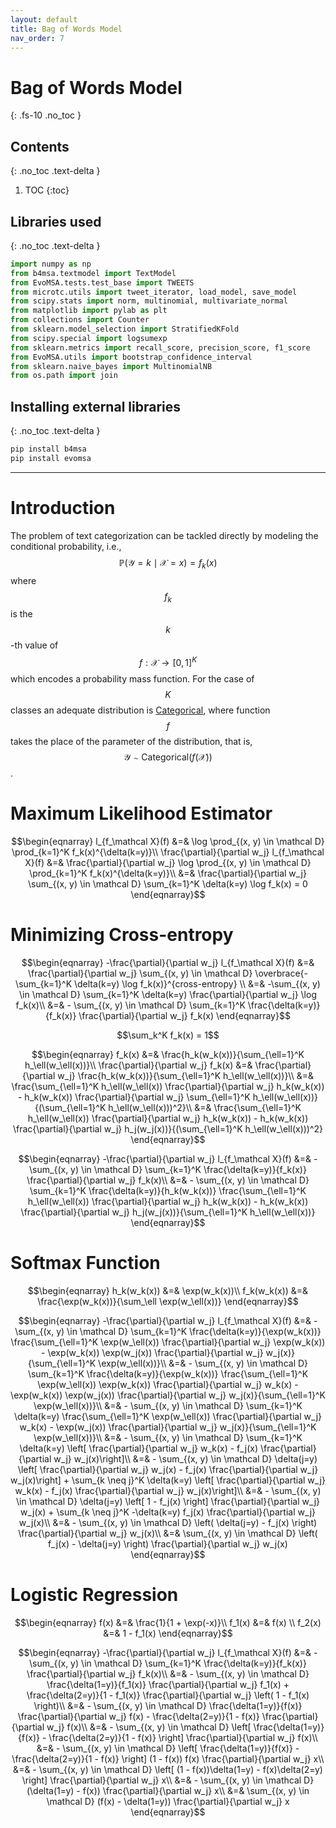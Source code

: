 ```yaml
---
layout: default
title: Bag of Words Model
nav_order: 7
---
```


# Bag of Words Model
{: .fs-10 .no_toc }

## Contents
{: .no_toc .text-delta }

1. TOC
{:toc}

## Libraries used
{: .no_toc .text-delta }
```python
import numpy as np
from b4msa.textmodel import TextModel
from EvoMSA.tests.test_base import TWEETS
from microtc.utils import tweet_iterator, load_model, save_model
from scipy.stats import norm, multinomial, multivariate_normal
from matplotlib import pylab as plt
from collections import Counter
from sklearn.model_selection import StratifiedKFold
from scipy.special import logsumexp
from sklearn.metrics import recall_score, precision_score, f1_score
from EvoMSA.utils import bootstrap_confidence_interval
from sklearn.naive_bayes import MultinomialNB
from os.path import join
```

## Installing external libraries
{: .no_toc .text-delta }

```bash
pip install b4msa
pip install evomsa
```

---

# Introduction

The problem of text categorization can be tackled directly by modeling the conditional probability, i.e., $$\mathbb P(\mathcal Y=k \mid \mathcal X=x)=f_k(x)$$ where $$f_k$$ is the $$k$$-th value of $$f: \mathcal X \rightarrow [0, 1]^K$$ which encodes a probability mass function. For the case of $$K$$ classes an adequate distribution is [Categorical](/NLP-Course/topics/03Collocations/#sec:categorical), where function $$f$$ takes the place of the parameter of the distribution, that is, $$\mathcal Y \sim \textsf{Categorical}(f(\mathcal X))$$.

# Maximum Likelihood Estimator

$$\begin{eqnarray}
l_{f_\mathcal X}(f) &=& \log \prod_{(x, y) \in \mathcal D} \prod_{k=1}^K f_k(x)^{\delta(k=y)}\\
\frac{\partial}{\partial w_j} l_{f_\mathcal X}(f) &=& \frac{\partial}{\partial w_j} \log \prod_{(x, y) \in \mathcal D} \prod_{k=1}^K f_k(x)^{\delta(k=y)}\\
&=& \frac{\partial}{\partial w_j} \sum_{(x, y) \in \mathcal D} \sum_{k=1}^K \delta(k=y) \log f_k(x) = 0
\end{eqnarray}$$



# Minimizing Cross-entropy


$$\begin{eqnarray}
-\frac{\partial}{\partial w_j}  l_{f_\mathcal X}(f) &=& \frac{\partial}{\partial w_j} \sum_{(x, y) \in \mathcal D} \overbrace{- \sum_{k=1}^K \delta(k=y) \log f_k(x)}^{cross-entropy} \\
&=& -\sum_{(x, y) \in \mathcal D} \sum_{k=1}^K  \delta(k=y) \frac{\partial}{\partial w_j} \log f_k(x)\\
&=& - \sum_{(x, y) \in \mathcal D} \sum_{k=1}^K  \frac{\delta(k=y)}{f_k(x)} \frac{\partial}{\partial w_j} f_k(x)
\end{eqnarray}$$



$$\sum_k^K f_k(x) = 1$$

$$\begin{eqnarray}
f_k(x) &=& \frac{h_k(w_k(x))}{\sum_{\ell=1}^K h_\ell(w_\ell(x))}\\
\frac{\partial}{\partial w_j} f_k(x) &=& \frac{\partial}{\partial w_j} \frac{h_k(w_k(x))}{\sum_{\ell=1}^K h_\ell(w_\ell(x))}\\
&=& \frac{\sum_{\ell=1}^K h_\ell(w_\ell(x)) \frac{\partial}{\partial w_j} h_k(w_k(x)) - h_k(w_k(x)) \frac{\partial}{\partial w_j} \sum_{\ell=1}^K h_\ell(w_\ell(x))}{(\sum_{\ell=1}^K h_\ell(w_\ell(x)))^2}\\
&=& \frac{\sum_{\ell=1}^K h_\ell(w_\ell(x)) \frac{\partial}{\partial w_j} h_k(w_k(x)) - h_k(w_k(x)) \frac{\partial}{\partial w_j} h_j(w_j(x))}{(\sum_{\ell=1}^K h_\ell(w_\ell(x)))^2} 
\end{eqnarray}$$

$$\begin{eqnarray}
-\frac{\partial}{\partial w_j}  l_{f_\mathcal X}(f) &=& - \sum_{(x, y) \in \mathcal D} \sum_{k=1}^K  \frac{\delta(k=y)}{f_k(x)} \frac{\partial}{\partial w_j} f_k(x)\\
&=& - \sum_{(x, y) \in \mathcal D} \sum_{k=1}^K \frac{\delta(k=y)}{h_k(w_k(x))}   \frac{\sum_{\ell=1}^K h_\ell(w_\ell(x)) \frac{\partial}{\partial w_j} h_k(w_k(x)) - h_k(w_k(x)) \frac{\partial}{\partial w_j} h_j(w_j(x))}{\sum_{\ell=1}^K h_\ell(w_\ell(x))}
\end{eqnarray}$$

# Softmax Function
$$\begin{eqnarray}
h_k(w_k(x)) &=& \exp(w_k(x))\\
f_k(w_k(x)) &=& \frac{\exp(w_k(x))}{\sum_\ell \exp(w_\ell(x))}
\end{eqnarray}$$


$$\begin{eqnarray}
-\frac{\partial}{\partial w_j}  l_{f_\mathcal X}(f) &=&  - \sum_{(x, y) \in \mathcal D} \sum_{k=1}^K  \frac{\delta(k=y)}{\exp(w_k(x))} \frac{\sum_{\ell=1}^K \exp(w_\ell(x)) \frac{\partial}{\partial w_j} \exp(w_k(x)) - \exp(w_k(x)) \exp(w_j(x)) \frac{\partial}{\partial w_j} w_j(x)}{\sum_{\ell=1}^K \exp(w_\ell(x))}\\
&=& - \sum_{(x, y) \in \mathcal D} \sum_{k=1}^K  \frac{\delta(k=y)}{\exp(w_k(x))} \frac{\sum_{\ell=1}^K \exp(w_\ell(x)) \exp(w_k(x)) \frac{\partial}{\partial w_j} w_k(x) - \exp(w_k(x)) \exp(w_j(x)) \frac{\partial}{\partial w_j} w_j(x)}{\sum_{\ell=1}^K \exp(w_\ell(x))}\\
&=& - \sum_{(x, y) \in \mathcal D} \sum_{k=1}^K  \delta(k=y) \frac{\sum_{\ell=1}^K \exp(w_\ell(x))  \frac{\partial}{\partial w_j} w_k(x) - \exp(w_j(x)) \frac{\partial}{\partial w_j} w_j(x)}{\sum_{\ell=1}^K \exp(w_\ell(x))}\\
&=& - \sum_{(x, y) \in \mathcal D} \sum_{k=1}^K  \delta(k=y) \left[ \frac{\partial}{\partial w_j} w_k(x) - f_j(x) \frac{\partial}{\partial w_j} w_j(x)\right]\\
&=& - \sum_{(x, y) \in \mathcal D}  \delta(j=y) \left[ \frac{\partial}{\partial w_j} w_j(x) - f_j(x) \frac{\partial}{\partial w_j} w_j(x)\right] + \sum_{k \neq j}^K  \delta(k=y) \left[ \frac{\partial}{\partial w_j} w_k(x) - f_j(x) \frac{\partial}{\partial w_j} w_j(x)\right]\\
&=& - \sum_{(x, y) \in \mathcal D}  \delta(j=y) \left[ 1 - f_j(x) \right] \frac{\partial}{\partial w_j} w_j(x) + \sum_{k \neq j}^K  -\delta(k=y) f_j(x) \frac{\partial}{\partial w_j} w_j(x)\\
&=& - \sum_{(x, y) \in \mathcal D}  \left( \delta(j=y) - f_j(x) \right) \frac{\partial}{\partial w_j} w_j(x)\\
&=& \sum_{(x, y) \in \mathcal D}  \left( f_j(x) - \delta(j=y) \right) \frac{\partial}{\partial w_j} w_j(x)
\end{eqnarray}$$

# Logistic Regression

$$\begin{eqnarray}
f(x) &=& \frac{1}{1 + \exp(-x)}\\
f_1(x) &=& f(x) \\
f_2(x) &=& 1 - f_1(x) 
\end{eqnarray}$$

$$\begin{eqnarray}
-\frac{\partial}{\partial w_j}  l_{f_\mathcal X}(f) &=& - \sum_{(x, y) \in \mathcal D} \sum_{k=1}^K  \frac{\delta(k=y)}{f_k(x)} \frac{\partial}{\partial w_j} f_k(x)\\
&=& - \sum_{(x, y) \in \mathcal D} \frac{\delta(1=y)}{f_1(x)} \frac{\partial}{\partial w_j} f_1(x) + \frac{\delta(2=y)}{1 - f_1(x)} \frac{\partial}{\partial w_j} \left(  1 - f_1(x) \right)\\
&=& - \sum_{(x, y) \in \mathcal D} \frac{\delta(1=y)}{f(x)} \frac{\partial}{\partial w_j} f(x) - \frac{\delta(2=y)}{1 - f(x)} \frac{\partial}{\partial w_j} f(x)\\
&=& - \sum_{(x, y) \in \mathcal D} \left[ \frac{\delta(1=y)}{f(x)} - \frac{\delta(2=y)}{1 - f(x)} \right] \frac{\partial}{\partial w_j} f(x)\\
&=& - \sum_{(x, y) \in \mathcal D} \left[ \frac{\delta(1=y)}{f(x)} - \frac{\delta(2=y)}{1 - f(x)} \right] (1 - f(x)) f(x) \frac{\partial}{\partial w_j} x\\
&=& - \sum_{(x, y) \in \mathcal D} \left[ (1 - f(x))\delta(1=y) - f(x)\delta(2=y) \right] \frac{\partial}{\partial w_j} x\\
&=& - \sum_{(x, y) \in \mathcal D} (\delta(1=y) - f(x)) \frac{\partial}{\partial w_j} x\\
&=& \sum_{(x, y) \in \mathcal D} (f(x) - \delta(1=y)) \frac{\partial}{\partial w_j} x 
\end{eqnarray}$$